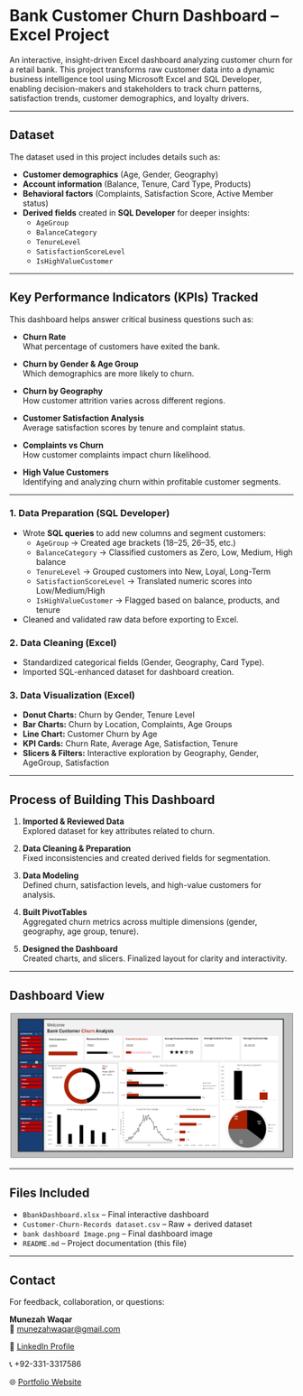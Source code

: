# Bank Customer Churn Dashboard – Excel Project  

An interactive, insight-driven Excel dashboard analyzing customer churn for a retail bank. This project transforms raw customer data into a dynamic business intelligence tool using Microsoft Excel and SQL Developer, enabling decision-makers and stakeholders to track churn patterns, satisfaction trends, customer demographics, and loyalty drivers.  

---

## Dataset  

The dataset used in this project includes details such as:  
- **Customer demographics** (Age, Gender, Geography)  
- **Account information** (Balance, Tenure, Card Type, Products)  
- **Behavioral factors** (Complaints, Satisfaction Score, Active Member status)  
- **Derived fields** created in **SQL Developer** for deeper insights:  
  - `AgeGroup`  
  - `BalanceCategory`  
  - `TenureLevel`  
  - `SatisfactionScoreLevel`  
  - `IsHighValueCustomer`  

---

## Key Performance Indicators (KPIs) Tracked  

This dashboard helps answer critical business questions such as:  

- **Churn Rate**  
  What percentage of customers have exited the bank.  

- **Churn by Gender & Age Group**  
  Which demographics are more likely to churn.  

- **Churn by Geography**  
  How customer attrition varies across different regions.  

- **Customer Satisfaction Analysis**  
  Average satisfaction scores by tenure and complaint status.  

- **Complaints vs Churn**  
  How customer complaints impact churn likelihood.  

- **High Value Customers**  
  Identifying and analyzing churn within profitable customer segments.  

---

### 1. Data Preparation (SQL Developer)  
- Wrote **SQL queries** to add new columns and segment customers:  
  - `AgeGroup` → Created age brackets (18–25, 26–35, etc.)  
  - `BalanceCategory` → Classified customers as Zero, Low, Medium, High balance  
  - `TenureLevel` → Grouped customers into New, Loyal, Long-Term  
  - `SatisfactionScoreLevel` → Translated numeric scores into Low/Medium/High  
  - `IsHighValueCustomer` → Flagged based on balance, products, and tenure  
- Cleaned and validated raw data before exporting to Excel.  

### 2. Data Cleaning (Excel)  
- Standardized categorical fields (Gender, Geography, Card Type).    
- Imported SQL-enhanced dataset for dashboard creation.  

### 3. Data Visualization (Excel)  
- **Donut Charts:** Churn by Gender, Tenure Level  
- **Bar Charts:** Churn by Location, Complaints, Age Groups  
- **Line Chart:** Customer Churn by Age  
- **KPI Cards:** Churn Rate, Average Age, Satisfaction, Tenure  
- **Slicers & Filters:** Interactive exploration by Geography, Gender, AgeGroup, Satisfaction   

---

## Process of Building This Dashboard  

1. **Imported & Reviewed Data**  
   Explored dataset for key attributes related to churn.  

2. **Data Cleaning & Preparation**  
   Fixed inconsistencies and created derived fields for segmentation.  

3. **Data Modeling**  
   Defined churn, satisfaction levels, and high-value customers for analysis.  

4. **Built PivotTables**  
   Aggregated churn metrics across multiple dimensions (gender, geography, age group, tenure).  

5. **Designed the Dashboard**  
   Created charts, and slicers. Finalized layout for clarity and interactivity.  

---

## Dashboard View  

![Dashboard](https://github.com/munezah/Bank-Churn-Analysis-Dashboard/blob/main/bank%20dashboard%20Image.png)  

---

## Files Included  

- `BbankDashboard.xlsx` – Final interactive dashboard  
- `Customer-Churn-Records dataset.csv` – Raw + derived dataset  
- `bank dashboard Image.png` – Final dashboard image  
- `README.md` – Project documentation (this file)  

---

## Contact  

For feedback, collaboration, or questions:  

**Munezah Waqar**  
📧 munezahwaqar@gmail.com  

🔗 [LinkedIn Profile](https://www.linkedin.com/in/munezah-waqar/)  

📞 +92-331-3317586  

🌐 [Portfolio Website](https://munezahwaqar.info)  
